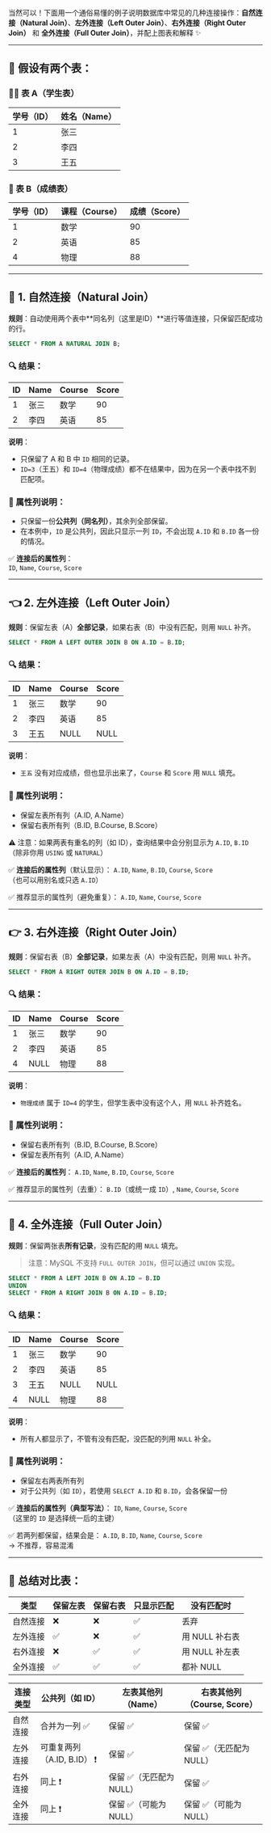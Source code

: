 当然可以！下面用一个通俗易懂的例子说明数据库中常见的几种连接操作：**自然连接（Natural Join）**、**左外连接（Left Outer Join）**、**右外连接（Right Outer Join）** 和 **全外连接（Full Outer Join）**，并配上图表和解释 ✨

---

## 🧩 假设有两个表：

### 👨‍🎓 表 A（学生表）

| 学号（ID） | 姓名（Name） |
|--------|----------|
| 1      | 张三       |
| 2      | 李四       |
| 3      | 王五       |

### 📘 表 B（成绩表）

| 学号（ID） | 课程（Course） | 成绩（Score） |
|--------|------------|-----------|
| 1      | 数学         | 90        |
| 2      | 英语         | 85        |
| 4      | 物理         | 88        |

---

## 🔗 1. 自然连接（Natural Join）

**规则**：自动使用两个表中**同名列（这里是ID）**进行等值连接，只保留匹配成功的行。

```sql
SELECT * FROM A NATURAL JOIN B;
```

### 🔍 结果：

| ID | Name | Course | Score |
|----|------|--------|-------|
| 1  | 张三   | 数学     | 90    |
| 2  | 李四   | 英语     | 85    |

**说明**：
- 只保留了 A 和 B 中 `ID` 相同的记录。
- `ID=3`（王五）和 `ID=4`（物理成绩）都不在结果中，因为在另一个表中找不到匹配项。

### 📌 属性列说明：
- 只保留一份**公共列（同名列）**，其余列全部保留。
- 在本例中，`ID` 是公共列，因此只显示一列 `ID`，不会出现 `A.ID` 和 `B.ID` 各一份的情况。

✅ **连接后的属性列**：  
`ID`, `Name`, `Course`, `Score`

---

## 👈 2. 左外连接（Left Outer Join）

**规则**：保留左表（A）**全部记录**，如果右表（B）中没有匹配，则用 `NULL` 补齐。

```sql
SELECT * FROM A LEFT OUTER JOIN B ON A.ID = B.ID;
```

### 🔍 结果：

| ID | Name | Course | Score |
|----|------|--------|-------|
| 1  | 张三   | 数学     | 90    |
| 2  | 李四   | 英语     | 85    |
| 3  | 王五   | NULL   | NULL  |

**说明**：
- `王五` 没有对应成绩，但也显示出来了，`Course` 和 `Score` 用 `NULL` 填充。

### 📌 属性列说明：
- 保留左表所有列（A.ID, A.Name）
- 保留右表所有列（B.ID, B.Course, B.Score）

⚠️ 注意：如果两表有重名的列（如 ID），查询结果中会分别显示为 `A.ID`, `B.ID`（除非你用 `USING` 或 `NATURAL`）

✅ **连接后的属性列**（默认显示）：
`A.ID`, `Name`, `B.ID`, `Course`, `Score`  
（也可以用别名或只选 `A.ID`）

✅ 推荐显示的属性列（避免重复）：
`A.ID`, `Name`, `Course`, `Score`

---

## 👉 3. 右外连接（Right Outer Join）

**规则**：保留右表（B）**全部记录**，如果左表（A）中没有匹配，则用 `NULL` 补齐。

```sql
SELECT * FROM A RIGHT OUTER JOIN B ON A.ID = B.ID;
```

### 🔍 结果：

| ID | Name | Course | Score |
|----|------|--------|-------|
| 1  | 张三   | 数学     | 90    |
| 2  | 李四   | 英语     | 85    |
| 4  | NULL | 物理     | 88    |

**说明**：
- `物理成绩` 属于 `ID=4` 的学生，但学生表中没有这个人，用 `NULL` 补齐姓名。

### 📌 属性列说明：
- 保留右表所有列（B.ID, B.Course, B.Score）
- 保留左表所有列（A.ID, A.Name）

✅ **连接后的属性列**：
`A.ID`, `Name`, `B.ID`, `Course`, `Score`

✅ 推荐显示的属性列（去重）：
`B.ID`（或统一成 `ID`）, `Name`, `Course`, `Score`

---

## 🔄 4. 全外连接（Full Outer Join）

**规则**：保留两张表**所有记录**，没有匹配的用 `NULL` 填充。

> 注意：MySQL 不支持 `FULL OUTER JOIN`，但可以通过 `UNION` 实现。

```sql
SELECT * FROM A LEFT JOIN B ON A.ID = B.ID
UNION
SELECT * FROM A RIGHT JOIN B ON A.ID = B.ID;
```

### 🔍 结果：

| ID | Name | Course | Score |
|----|------|--------|-------|
| 1  | 张三   | 数学     | 90    |
| 2  | 李四   | 英语     | 85    |
| 3  | 王五   | NULL   | NULL  |
| 4  | NULL | 物理     | 88    |

**说明**：
- 所有人都显示了，不管有没有匹配，没匹配的列用 `NULL` 补全。

### 📌 属性列说明：
- 保留左右两表所有列
- 对于公共列（如 `ID`），若使用 `SELECT A.ID` 和 `B.ID`，会各保留一份

✅ **连接后的属性列（典型写法）**：
`ID`, `Name`, `Course`, `Score`  
（这里的 `ID` 是选择统一后的主键）

✅ 若两列都保留，结果会是：
`A.ID`, `B.ID`, `Name`, `Course`, `Score`  
→ 不推荐，容易混淆

---

## 🎯 总结对比表：

| 类型   | 保留左表 | 保留右表 | 只显示匹配 | 没有匹配时      |
|------|------|------|-------|------------|
| 自然连接 | ❌    | ❌    | ✅     | 丢弃         |
| 左外连接 | ✅    | ❌    | ✅     | 用 NULL 补右表 |
| 右外连接 | ❌    | ✅    | ✅     | 用 NULL 补左表 |
| 全外连接 | ✅    | ✅    | ✅     | 都补 NULL    |


| 连接类型 | 公共列（如 ID）           | 左表其他列（Name）     | 右表其他列（Course, Score） |
|------|---------------------|-----------------|----------------------|
| 自然连接 | 合并为一列 ✅             | 保留 ✅            | 保留 ✅                 |
| 左外连接 | 可重复两列（A.ID, B.ID） ❗ | 保留 ✅            | 保留 ✅（无匹配为 NULL）      |
| 右外连接 | 同上 ❗                | 保留 ✅（无匹配为 NULL） | 保留 ✅                 |
| 全外连接 | 同上 ❗                | 保留 ✅（可能为 NULL）  | 保留 ✅（可能为 NULL）       |
